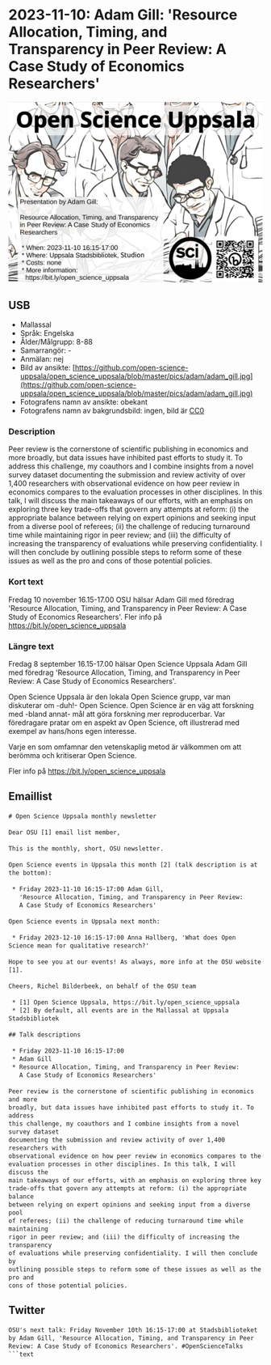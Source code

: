 # 2023-11-10: Adam Gill: 'Resource Allocation, Timing, and Transparency in Peer Review: A Case Study of Economics Researchers'

![Adam Gill: 'Resource Allocation, Timing, and Transparency in Peer Review: A Case Study of Economics Researchers'](20231110_adam_gill_screens.jpg)

## USB

* Mallassal
* Språk: Engelska
* Ålder/Målgrupp: 8-88
* Samarrangör: -
* Anmälan: nej
* Bild av ansikte:
  [https://github.com/open-science-uppsala/open_science_uppsala/blob/master/pics/adam/adam_gill.jpg](https://github.com/open-science-uppsala/open_science_uppsala/blob/master/pics/adam/adam_gill.jpg)
* Fotografens namn av ansikte: obekant
* Fotografens namn av bakgrundsbild: ingen, bild är [CC0](https://en.wikipedia.org/wiki/Creative_Commons_license#Zero_/_public_domain)

### Description

Peer review is the cornerstone of scientific publishing in economics and more
broadly, but data issues have inhibited past efforts to study it. To address
this challenge, my coauthors and I combine insights from a novel survey dataset
documenting the submission and review activity of over 1,400 researchers with
observational evidence on how peer review in economics compares to the
evaluation processes in other disciplines. In this talk, I will discuss the
main takeaways of our efforts, with an emphasis on exploring three key
trade-offs that govern any attempts at reform: (i) the appropriate balance
between relying on expert opinions and seeking input from a diverse pool of
referees; (ii) the challenge of reducing turnaround time while maintaining
rigor in peer review; and (iii) the difficulty of increasing the transparency
of evaluations while preserving confidentiality. I will then conclude by
outlining possible steps to reform some of these issues as well as the pro
and cons of those potential policies.

### Kort text

Fredag 10 november 16.15-17.00 OSU hälsar Adam Gill
med föredrag 'Resource Allocation, Timing, and Transparency in Peer Review: A Case Study of Economics Researchers'.
Fler info på <https://bit.ly/open_science_uppsala>

### Längre text

Fredag 8 september 16.15-17.00 hälsar Open Science Uppsala
Adam Gill
med föredrag 'Resource Allocation, Timing, and Transparency in Peer Review: A Case Study of Economics Researchers'.

Open Science Uppsala är den lokala Open Science grupp,
var man diskuterar om -duh!- Open Science.
Open Science är en väg att forskning med -bland annat-
mål att göra forskning mer reproducerbar.
Var föredragare pratar om en aspekt av Open Science, oft
illustrerad med exempel av hans/hons egen interesse.

Varje en som omfamnar den vetenskaplig metod är välkommen
om att berömma och kritiserar Open Science.

Fler info på <https://bit.ly/open_science_uppsala>

## Emaillist

```text
# Open Science Uppsala monthly newsletter

Dear OSU [1] email list member,

This is the monthly, short, OSU newsletter.

Open Science events in Uppsala this month [2] (talk description is at the bottom):

 * Friday 2023-11-10 16:15-17:00 Adam Gill, 
   'Resource Allocation, Timing, and Transparency in Peer Review:
   A Case Study of Economics Researchers'

Open Science events in Uppsala next month:

 * Friday 2023-12-10 16:15-17:00 Anna Hallberg, 'What does Open Science mean for qualitative research?'

Hope to see you at our events! As always, more info at the OSU website [1].

Cheers, Richel Bilderbeek, on behalf of the OSU team

 * [1] Open Science Uppsala, https://bit.ly/open_science_uppsala
 * [2] By default, all events are in the Mallassal at Uppsala Stadsbibliotek

## Talk descriptions

 * Friday 2023-11-10 16:15-17:00
 * Adam Gill
 * Resource Allocation, Timing, and Transparency in Peer Review:
   A Case Study of Economics Researchers'

Peer review is the cornerstone of scientific publishing in economics and more
broadly, but data issues have inhibited past efforts to study it. To address
this challenge, my coauthors and I combine insights from a novel survey dataset
documenting the submission and review activity of over 1,400 researchers with
observational evidence on how peer review in economics compares to the
evaluation processes in other disciplines. In this talk, I will discuss the
main takeaways of our efforts, with an emphasis on exploring three key
trade-offs that govern any attempts at reform: (i) the appropriate balance
between relying on expert opinions and seeking input from a diverse pool
of referees; (ii) the challenge of reducing turnaround time while maintaining
rigor in peer review; and (iii) the difficulty of increasing the transparency
of evaluations while preserving confidentiality. I will then conclude by
outlining possible steps to reform some of these issues as well as the pro and
cons of those potential policies.
```

## Twitter

```text
OSU's next talk: Friday November 10th 16:15-17:00 at Stadsbiblioteket by Adam Gill, 'Resource Allocation, Timing, and Transparency in Peer Review: A Case Study of Economics Researchers'. #OpenScienceTalks
```text
